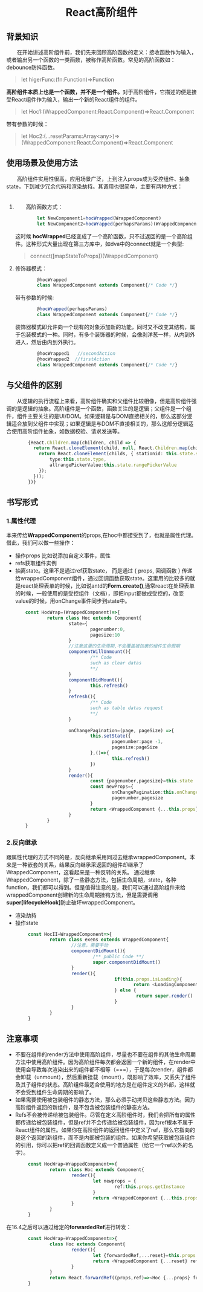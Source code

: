 <h1 align="center">React高阶组件</h1>

## 背景知识
<div>
　　在开始讲述高阶组件前，我们先来回顾高阶函数的定义：接收函数作为输入，或者输出另一个函数的一类函数，被称作高阶函数。常见的高阶函数如：debounce防抖函数。<br/>

>  let higerFunc:(fn:Function)=>Function

<strong>高阶组件本质上也是一个函数，并不是一个组件。</strong>对于高阶组件，它描述的便是接受React组件作为输入，输出一个新的React组件的组件。
>  let Hoc1:(WrappedComponent:React.Component)=>React.Component 

带有参数的时候：

>  let Hoc2:(...resetParams:Array\<any\>)=>(WrappedComponent:React.Component)=>React.Component
</div>

## 使用场景及使用方法
<div>
　　高阶组件实用性很高，应用场景广泛，上到注入props成为受控组件、抽象state，下到减少冗余代码和渲染劫持。其调用也很简单，主要有两种方式：  <br/>
<ol>
　　<li>
　　高阶函数方式：

```typescript
        let NewComponent1=hocWrapped(WrappedComponent)
        let NewComponent2=hocWrapped(perhapsParams)(WrappedComponent)
```
这时候 <strong>hocWrapped</strong>已经变成了一个高阶函数，只不过返回的是一个高阶组件。这种形式大量出现在第三方库中，如dva中的connect就是一个典型: 
> connect([mapStateToProps])(WrappedComponent)
</li>
<li>
    修饰器模式：

```typescript
        @hocWrapped
        class WrappedComponent extends Component{/* Code */}
```        
带有参数的时候:

```typescript
        @hocWrapped(perhapsParams)
        class WrappedComponent extends Component{/* Code */}
```
装饰器模式即允许向一个现有的对象添加新的功能，同时又不改变其结构，属于包装模式的一种。同时，有多个装饰器的时候，会像剥洋葱一样，从内到外进入，然后由内到外执行。

```typescript
        @hocWrapped1   //secondAction
        @hocWrapped2  //firstAction
        class WrappedComponent extends Component{/* Code */}
```
</li>
</div>

## 与父组件的区别
<div>
　　从逻辑的执行流程上来看，高阶组件确实和父组件比较相像，但是高阶组件强调的是逻辑的抽象。高阶组件是一个函数，函数关注的是逻辑；父组件是一个组件，组件主要关注的是UI/DOM。如果逻辑是与DOM直接相关的，那么这部分逻辑适合放到父组件中实现；如果逻辑是与DOM不直接相关的，那么这部分逻辑适合使用高阶组件抽象，如数据校验、请求发送等。

```typescript
        {React.Children.map(children, child => {
          return React.cloneElement(child, null, React.Children.map(child.props.children, childs => {
            return React.cloneElement(childs, { stationid: this.state.stationid,
                type:this.state.type,
                allrangePickerValue:this.state.rangePickerValue
            });
          }));
        })}
```
</div>

## 书写形式

### 1.属性代理

本来传给<strong>WrappedComponent</strong>的props,在hoc中都接受到了，也就是属性代理。借此，我们可以做一些操作：
- 操作props
  比如说添加自定义事件，属性
- refs获取组件实例
- 抽离state。这里不是通过ref获取state， 而是通过 { props, 回调函数 } 传递给wrappedComponent组件，通过回调函数获取state。这里用的比较多的就是react处理表单的时候，比如说antd的<strong>Form.create()</strong>,通常react在处理表单的时候，一般使用的是受控组件（文档），即把input都做成受控的，改变value的时候，用onChange事件同步到state中。
```typescript
       const HocWrap=(WrappedComponent)=>{
               return class Hoc extends Component{
                       state={
                               pagenumber:0,
                               pagesize:10
                       }
                       //注意这里的生命周期,不会覆盖被包裹的组件生命周期
                       componentWillUnmount(){
                               /** Code 
                               such as clear datas
                               **/
                       }
                       componentDidMount(){
                               this.refresh()
                       }
                       refresh(){
                               /** Code 
                               such as table datas request
                               **/
                       }
                      
                       onChangePagination=(page, pageSize) =>{
                               this.setState({
                                       pagenumber:page -1,
                                       pagesize:pageSize
                               },()=>{
                                       this.refresh()
                               })
                       }
                       render(){
                               const {pagenumber,pagesize}=this.state
                               const newProps={
                                       onChangePagination:this.onChangePagination,
                                       pagenumber,pagesize
                               }
                               return <WrappedComponent {...this.props}  {...newProps}/>
                       }
               }
       }
```  

### 2.反向继承
跟属性代理的方式不同的是，反向继承采用同过去继承wrappedComponent。本来是一种嵌套的关系，结果反向继承采返回的组件却继承了WrappedComponent，这看起来是一种反转的关系。
通过继承WrappedComponent，除了一些静态方法，包括生命周期，state，各种function，我们都可以得到。但是值得注意的是，我们可以通过高阶组件来给wrappedComponent创建新的生命周期挂钩方法，但是需要调用<strong>super[lifecycleHook]</strong>防止破坏wrappedComponent。
- 渲染劫持
- 操作state

```typescript
        const HocII=WrappedComponent=>{
                return class exens extends WrappedComponent{
                        //注意，需要手动
                        componentDidMount(){
                                /** public Code **/
                                super.componentDidMount()
                        }
                        render(){
                                        if(this.props.isLoading){
                                               return <LoadingComponents />
                                        } else {
                                                return super.render()
                                        }
                        }
                }
        }
```


## 注意事项
- 不要在组件的render方法中使用高阶组件，尽量也不要在组件的其他生命周期方法中使用高阶组件。因为高阶组件每次都会返回一个新的组件，在render中使用会导致每次渲染出来的组件都不相等（===），于是每次render，组件都会卸载（unmount），然后重新挂载（mount），既影响了效率，又丢失了组件及其子组件的状态。高阶组件最适合使用的地方是在组件定义的外部，这样就不会受到组件生命周期的影响了。
- 如果需要使用被包装组件的静态方法，那么必须手动拷贝这些静态方法。因为高阶组件返回的新组件，是不包含被包装组件的静态方法。
- Refs不会被传递给被包装组件。尽管在定义高阶组件时，我们会把所有的属性都传递给被包装组件，但是ref并不会传递给被包装组件，因为ref根本不属于React组件的属性。如果你在高阶组件的返回组件中定义了ref，那么它指向的是这个返回的新组件，而不是内部被包装的组件。如果你希望获取被包装组件的引用，你可以把ref的回调函数定义成一个普通属性（给它一个ref以外的名字）。

```typescript
        const HocWrap=WrappedComponent=>{
                return class Hoc extends Component{
                        render(){
                                let newprops = {
                                        ref:this.props.getInstance
                                }
                                return <WrappedComponent {...this.props} {...newprops}/>
                        }
                }
        }
```

在16.4之后可以通过给定的<strong>forwardedRef</strong>进行转发：

```typescript
        const HocWrap=WrappedComponent=>{
                class Hoc extends Component{
                        render(){
                                let {forwardedRef,...reset}=this.props
                                return <WrappedComponent {...reset} ref={forwardedRef}/>
                        }
                }
                return React.forwardRef((props,ref)=><Hoc {...props} forwardRef={ref}>)
        }
```
